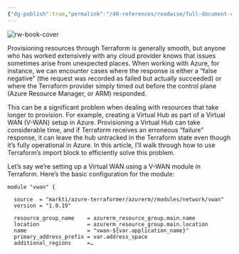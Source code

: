 ```yaml
---
{"dg-publish":true,"permalink":"/40-references/readwise/full-document-contents/ghosted-by-arm-how-to-import-lost-azure-resources-into-terraform-2/","tags":["rw/articles"]}
---
```


![rw-book-cover](https://miro.medium.com/v2/resize:fit:800/0*hfFdS-ej5EWlvVUX.png)

Provisioning resources through Terraform is generally smooth, but anyone who has worked extensively with any cloud provider knows that issues sometimes arise from unexpected places. When working with Azure, for instance, we can encounter cases where the response is either a “false negative” (the request was recorded as failed but actually succeeded) or where the Terraform provider simply timed out before the control plane (Azure Resource Manager, or ARM) responded.

This can be a significant problem when dealing with resources that take longer to provision. For example, creating a Virtual Hub as part of a Virtual WAN (V-WAN) setup in Azure. Provisioning a Virtual Hub can take considerable time, and if Terraform receives an erroneous “failure” response, it can leave the hub untracked in the Terraform state even though it’s fully operational in Azure. In this article, I’ll walk through how to use Terraform’s import block to efficiently solve this problem.

Let’s say we’re setting up a Virtual WAN using a V-WAN module in Terraform. Here’s the basic configuration for the module:

```
module "vwan" {  
  
  source  = "markti/azure-terraformer/azurerm//modules/network/vwan"  
  version = "1.0.19"  
  
  resource_group_name    = azurerm_resource_group.main.name  
  location               = azurerm_resource_group.main.location  
  name                   = "vwan-${var.application_name}"  
  primary_address_prefix = var.address_space  
  additional_regions     =…
```
